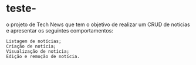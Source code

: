 # teste-

o projeto de Tech News que tem o objetivo de realizar um CRUD de notícias e apresentar os seguintes comportamentos:

    Listagem de notícias;
    Criação de notícia;
    Visualização de notícia;
    Edição e remoção de notícia.
